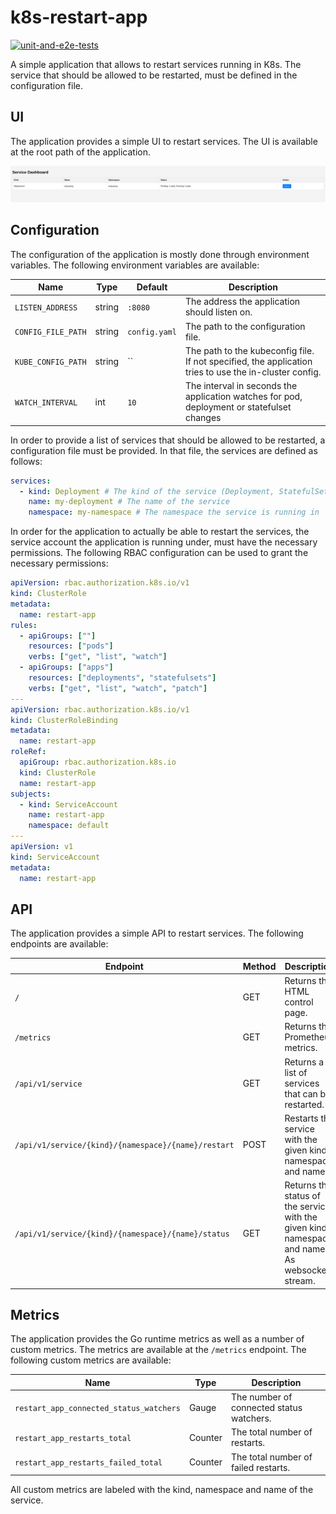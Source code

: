 # k8s-restart-app

[![unit-and-e2e-tests](https://github.com/k8scope/k8s-restart-app/actions/workflows/tests.yaml/badge.svg?branch=main)](https://github.com/k8scope/k8s-restart-app/actions/workflows/tests.yaml)

A simple application that allows to restart services running in K8s. The service that should be allowed to be restarted, must be defined in the configuration file.

## UI

The application provides a simple UI to restart services. The UI is available at the root path of the application.

![UI](docs/ui.png)

## Configuration

The configuration of the application is mostly done through environment variables. The following environment variables are available:

| Name | Type | Default | Description |
|------|------|---------|-------------|
| `LISTEN_ADDRESS` | string | `:8080` | The address the application should listen on. |
| `CONFIG_FILE_PATH` | string | `config.yaml` | The path to the configuration file. |
| `KUBE_CONFIG_PATH` | string | `` | The path to the kubeconfig file. If not specified, the application tries to use the in-cluster config. |
| `WATCH_INTERVAL` | int | `10` | The interval in seconds the application watches for pod, deployment or statefulset changes |

In order to provide a list of services that should be allowed to be restarted, a configuration file must be provided. In that file, the services are defined as follows:

```yaml
services:
  - kind: Deployment # The kind of the service (Deployment, StatefulSet)
    name: my-deployment # The name of the service
    namespace: my-namespace # The namespace the service is running in
```

In order for the application to actually be able to restart the services, the service account the application is running under, must have the necessary permissions. The following RBAC configuration can be used to grant the necessary permissions:

```yaml
apiVersion: rbac.authorization.k8s.io/v1
kind: ClusterRole
metadata:
  name: restart-app
rules:
  - apiGroups: [""]
    resources: ["pods"]
    verbs: ["get", "list", "watch"]
  - apiGroups: ["apps"]
    resources: ["deployments", "statefulsets"]
    verbs: ["get", "list", "watch", "patch"]
---
apiVersion: rbac.authorization.k8s.io/v1
kind: ClusterRoleBinding
metadata:
  name: restart-app
roleRef:
  apiGroup: rbac.authorization.k8s.io
  kind: ClusterRole
  name: restart-app
subjects:
  - kind: ServiceAccount
    name: restart-app
    namespace: default
---
apiVersion: v1
kind: ServiceAccount
metadata:
  name: restart-app
```

## API

The application provides a simple API to restart services. The following endpoints are available:

| Endpoint | Method | Description |
|----------|--------|-------------|
| `/` | GET | Returns the HTML control page. |
| `/metrics` | GET | Returns the Prometheus metrics. |
| `/api/v1/service` | GET | Returns a list of services that can be restarted. |
| `/api/v1/service/{kind}/{namespace}/{name}/restart` | POST | Restarts the service with the given kind, namespace and name. |
| `/api/v1/service/{kind}/{namespace}/{name}/status` | GET | Returns the status of the service with the given kind, namespace and name. As websocket stream. |

## Metrics

The application provides the Go runtime metrics as well as a number of custom metrics. The metrics are available at the `/metrics` endpoint. The following custom metrics are available:

| Name | Type | Description |
|------|------|-------------|
| `restart_app_connected_status_watchers` | Gauge | The number of connected status watchers. |
| `restart_app_restarts_total` | Counter | The total number of restarts. |
| `restart_app_restarts_failed_total` | Counter | The total number of failed restarts. |

All custom metrics are labeled with the kind, namespace and name of the service.
